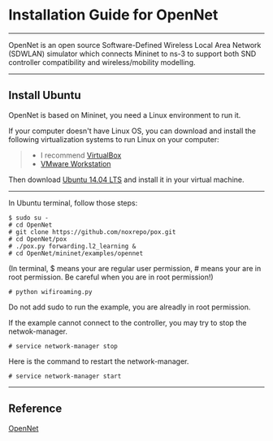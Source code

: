 # Installation Guide for OpenNet


---

OpenNet is an open source Software-Defined Wireless Local Area Network (SDWLAN) simulator which connects Mininet to ns-3 to support both SND controller compatibility and wireless/mobility modelling.

---
## Install Ubuntu

OpenNet is based on Mininet, you need a Linux environment to run it.

If your computer doesn't have Linux OS, you can download and install the following virtualization systems to run Linux on your computer:
>* I recommend [VirtualBox](https://www.virtualbox.org/wiki/Downloads) 
>*  [VMware Workstation](http://www.vmware.com/products/workstation/)

Then download [Ubuntu 14.04 LTS](http://www.ubuntu.com/download/desktop) and install it in your virtual machine.

---
In Ubuntu terminal, follow those steps:
```
$ sudo su -
# cd OpenNet
# git clone https://github.com/noxrepo/pox.git
# cd OpenNet/pox
# ./pox.py forwarding.l2_learning &
# cd OpenNet/mininet/examples/opennet
```

(In terminal, $ means your are regular user permission, # means your are in root permission. Be careful when you are in root permission!)

```
# python wifiroaming.py
```
Do not add sudo to run the example, you are alreadly in root permission. 

If the example cannot connect to the controller, you may try to stop the netwok-manager.
```
# service network-manager stop
```

Here is the command to restart the network-manager.
```
# service network-manager start
```

---
## Reference
[OpenNet](https://github.com/dlinknctu/OpenNet)




